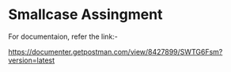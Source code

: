 # Smallcase Assingment

For documentaion, refer the link:-

https://documenter.getpostman.com/view/8427899/SWTG6Fsm?version=latest
